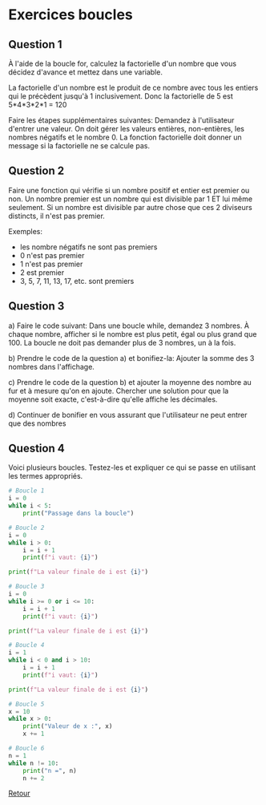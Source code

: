 # Exercices boucles

## Question 1

À l'aide de la boucle for, calculez la factorielle d'un nombre que vous décidez d'avance et mettez dans une variable.

La factorielle d'un nombre est le produit de ce nombre avec tous les entiers qui le précèdent jusqu'à 1 inclusivement. Donc la factorielle de 5 est 5\*4\*3\*2\*1 = 120

Faire les étapes supplémentaires suivantes: Demandez à l'utilisateur d'entrer une valeur. On doit gérer les valeurs entières, non-entières, les nombres négatifs et le nombre 0. La fonction factorielle doit donner un message si la factorielle ne se calcule pas.



## Question 2

Faire une fonction qui vérifie si un nombre positif et entier est premier ou non. Un nombre premier est un nombre qui est divisible par 1 ET lui même seulement. Si un nombre est divisible par autre chose que ces 2 diviseurs distincts, il n'est pas premier.

Exemples:
- les nombre négatifs ne sont pas premiers
- 0 n'est pas premier
- 1 n'est pas premier
- 2 est premier
- 3, 5, 7, 11, 13, 17, etc. sont premiers


## Question 3
a) Faire le code suivant: Dans une boucle while, demandez 3 nombres. À chaque nombre, afficher si le nombre est plus petit, égal ou plus grand que 100. La boucle ne doit pas demander plus de 3 nombres, un à la fois.

b) Prendre le code de la question a) et bonifiez-la: Ajouter la somme des 3 nombres dans l'affichage.

c) Prendre le code de la question b) et ajouter la moyenne des nombre au fur et à mesure qu'on en ajoute. Chercher une solution pour que la moyenne soit exacte, c'est-à-dire qu'elle affiche les décimales.

d) Continuer de bonifier en vous assurant que l'utilisateur ne peut entrer que des nombres

## Question 4
Voici plusieurs boucles. Testez-les et expliquer ce qui se passe en utilisant les termes appropriés.

```py
# Boucle 1
i = 0
while i < 5:
    print("Passage dans la boucle")

```
```py
# Boucle 2
i = 0
while i > 0:
    i = i + 1
    print(f"i vaut: {i}")

print(f"La valeur finale de i est {i}")
```

```py
# Boucle 3
i = 0
while i >= 0 or i <= 10:
    i = i + 1
    print(f"i vaut: {i}")

print(f"La valeur finale de i est {i}")
```

```py
# Boucle 4
i = 1
while i < 0 and i > 10:
    i = i + 1
    print(f"i vaut: {i}")

print(f"La valeur finale de i est {i}")
```

```py
# Boucle 5
x = 10
while x > 0:
    print("Valeur de x :", x)
    x += 1
```

```py
# Boucle 6
n = 1
while n != 10:
    print("n =", n)
    n += 2 
```

[Retour](01-Rappels.md#Les_boucles)
